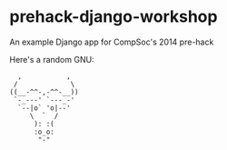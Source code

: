 prehack-django-workshop
=======================

An example Django app for CompSoc's 2014 pre-hack

Here's a random GNU:

```
  ,           , 
 /             \ 
((__-^^-,-^^-__)) 
 `-_---' `---_-' 
  `--|o` 'o|--' 
     \  `  / 
      ): :( 
      :o_o: 
       "-" 
```

